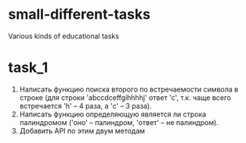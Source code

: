 # small-different-tasks
Various kinds of educational tasks

# task_1 #

1. Написать функцию поиска второго по встречаемости символа в строке (для строки 'abccdceffgihhhhj' ответ 'c', т.к. чаще всего встречается 'h' – 4 раза, а 'c' – 3 раза).
2. Написать функцию определяющую является ли строка палиндромом ('оно' – палиндром, 'ответ' – не палиндром).
3. Добавить API по этим двум методам
